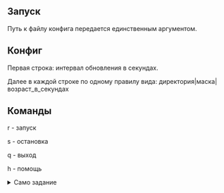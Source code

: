 ## Запуск
Путь к файлу конфига передается единственным аргументом.

## Конфиг
Первая строка: интервал обновления в секундах.

Далее в каждой строке по одному правилу вида: директория|маска|возраст_в_секундах

## Команды
r - запуск

s - остановка

q - выход

h - помощь

<details>
<summary>Само задание</summary>
<code>Разработать приложение, чистящее файлы и директории по заданной маске.
Приложение консольное или имеет интерфейс.
Приложение должно иметь файл конфигурации.
В файле конфигурации должны указываться пути до директорий с указанием маски удаляемых файлов. В качестве маски указывается строка, содержащая расширение удаляемых файлов. Примеры масок:
*.* – удалять все найденные файлы.
*.jpg – удалять все файлы с расширение jpg.
В файле конфигурации для каждого пути должен указываться возраст удаляемых файлов и директорий. Если дата редактирования файла и директории старше указанного возраста, то они должны удаляться.
При выполнении операций сканирования диска и удаления интерфейс программы не должен «подвисать».
В файле конфигурации должен быть параметр, указывающий на частоту вызова функции детектирования. При запуске приложение должно произвести сканирование и удаление объектов, после этого следующее сканирование должно производиться только после указанного в конфигурационном файле времени.
Считывание параметров из файла конфигурации должно происходить при старте программы и перед каждым сканированием.
Приложение должно быть написано языке C++. Пример строки параметров в файле конфигурации.</code>
</details>
